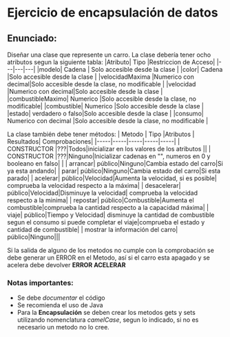 # Ejercicio de encapsulación de datos

## Enunciado:
Diseñar una clase que represente un carro. La clase debería tener ocho atributos segun la siguiente tabla: 
|Atributo| Tipo |Restriccion de Acceso|
|---|---|---|
|modelo| Cadena | Solo accesible desde la clase | 
|color| Cadena |Solo accesible desde la clase | 
|velocidadMaxima |Numerico con decimal|Solo accesible desde la clase, no modificable | 
|velocidad |Numerico con decimal|Solo accesible desde la clase | 
|combustibleMaximo| Numerico |Solo accesible desde la clase, no modificable|
|combustible| Numerico |Solo accesible desde la clase |
|estado| verdadero o falso|Solo accesible desde la clase | 
|consumo| Numerico con decimal |Solo accesible desde la clase, no modificable | 

La clase también debe tener métodos:
| Metodo | Tipo |Atributos | Resultados| Comprobaciones|
|-----|-----|-----|-----|-----|
| CONSTRUCTOR |???|Todos|inicializar en los valores de los atributos ||
| CONSTRUCTOR |???|Ninguno|Inicializar cadenas en "", numeros en 0 y booleano en falso| |
| arrancar| público|Ninguno|Cambia estado del carro|Si ya esta andando|
| parar| público|Ninguno|Cambia estado del carro|Si esta parado|
| acelerar| público|Velocidad|Aumenta la velocidad, si es posible| comprueba la velocidad respecto a la máxima|
| desacelerar| público|Velocidad|Disminuye la velocidad| comprueba la velocidad respecto a la minima|
| repostar| público|Combustible|Aumenta el combustible|comprueba la cantidad respecto a la capacidad máxima|
| viaje| público|Tiempo y Velocidad| disminuye la cantidad de combustible segun el consumo si puede completar el viaje|comprueba el estado y cantidad de combustible|
| mostrar la información del carro| público|Ninguno|||
 
 Si la salida de alguno de los metodos no cumple con la comprobación se debe generar un ERROR en el Metodo, así si el carro esta apagado y se acelera debe devolver **ERROR ACELERAR**

### Notas importantes:
* Se debe *documentar* el código
* Se recomienda el uso de Java
* Para la **Encapsulación** se deben crear los metodos gets y sets utilizando nomenclatura *camelCase*, segun lo indicado, si no es necesario un metodo no lo cree.
